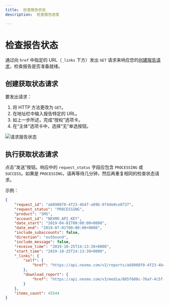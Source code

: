 ```yaml
---
title:  检查报告状态
description:  检查报告进度

---
```


检查报告状态
======

通过向 `href` 中指定的 URL（`_links` 下方）发出 `GET` 请求来响应您的[创建报告请求](/reports/tutorials/create-report-using-graphical-tools/reports/create-report-postman#create-the-request)，检查报告是否准备就绪。

创建获取状态请求
--------

要发出请求：

1. 将 HTTP 方法更改为 `GET`。
2. 在地址栏中输入报告特定的 URL。
3. 如上一步所述，完成“授权”选项卡。
4. 在“主体”选项卡中，选择“无”单选按钮。

![请求报告状态](/images/reports-api/request-status-postman.png)

执行获取状态请求
--------

点击“发送”按钮。响应中的 `request_status` 字段应包含 `PROCESSING` 或 `SUCCESS`。如果是 `PROCESSING`，请再等待几分钟，然后再重复相同的检查状态请求。

示例：

```json
{
    "request_id": "a68908f0-4f23-4b47-a09b-9f4de0ce0737",
    "request_status": "PROCESSING",
    "product": "SMS",
    "account_id": "NEXMO_API_KEY",
    "date_start": "2019-04-01T00:00:00+0000",
    "date_end": "2019-07-01T00:00:00+0000",
    "include_subaccounts": false,
    "direction": "outbound",
    "include_message": false,
    "receive_time": "2019-10-25T14:13:38+0000",
    "start_time": "2019-10-25T14:13:39+0000",
    "_links": {
        "self": {
            "href": "https://api.nexmo.com/v2/reports/a68908f0-4f23-4b47-a09b-9f4de0ce0737"
        },
        "download_report": {
            "href": "https://api.nexmo.com/v3/media/885f608c-76af-4c5f-a0bb-242dee60ffd8"
        }
    },
    "items_count": 45544
}
```

